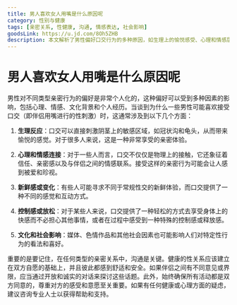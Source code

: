 ```yaml
---
title: 男人喜欢女人用嘴是什么原因呢
category: 性别与健康
tags: [亲密关系, 性健康, 沟通, 情感表达, 社会影响]
goodsLink: https://u.jd.com/8Oh5ZHB
description: 本文解析了男性偏好口交行为的多种原因，如生理上的愉悦感受、心理和情感层面的信任与亲密感、追求新鲜体验等。同时也提到了文化和社会因素对此偏好的影响。文章强调了在亲密关系中进行开放沟通的重要性，以确保双方的意愿和界限得到尊重。适合希望深入了解性别健康和亲密关系管理的读者。
---
```

# 男人喜欢女人用嘴是什么原因呢
男性对不同类型亲密行为的偏好是非常个人化的，这种偏好可以受到多种因素的影响，包括心理、情感、文化背景和个人经历。当谈到为什么一些男性可能喜欢接受口交（即伴侣用嘴进行的性刺激）时，这通常涉及到以下几个方面：

1. **生理反应**：口交可以直接刺激阴茎上的敏感区域，如冠状沟和龟头，从而带来愉悦的感觉。对于很多人来说，这是一种非常享受的亲密体验。

2. **心理和情感连接**：对于一些人而言，口交不仅仅是物理上的接触，它还象征着信任、亲密感以及与伴侣之间的情感联系。接受这样的亲密行为可能会让人感到被爱和珍视。

3. **新鲜感或变化**：有些人可能寻求不同于常规性交的新鲜体验，而口交提供了一种不同的感觉和互动方式。

4. **控制感或放松**：对于某些人来说，口交提供了一种轻松的方式去享受身体上的快感而不必担心其他事情，或者在过程中感受到一种特殊的控制感或释放感。

5. **文化和社会影响**：媒体、色情作品和其他社会因素也可能影响人们对特定性行为的看法和喜好。

重要的是要记住，在任何类型的亲密关系中，沟通是关键。健康的性关系应该建立在双方自愿的基础上，并且彼此都感到舒适和安全。如果伴侣之间有不同意见或界限，应当通过开放和诚实的对话来探讨这些话题。此外，始终确保所有活动都是双方同意的，尊重对方的感受和意愿至关重要。如果有任何健康或心理方面的疑虑，建议咨询专业人士以获得帮助和支持。